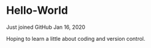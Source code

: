 # Hello-World
Just joined GitHub
Jan 16, 2020

Hoping to learn a little about coding and version control.
